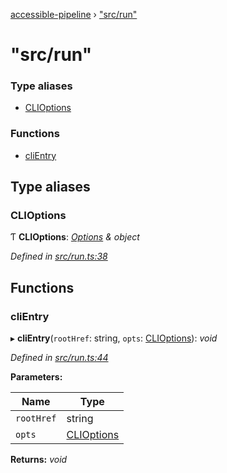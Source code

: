 [accessible-pipeline](../README.md) › ["src/run"](_src_run_.md)

# "src/run"

### Type aliases

* [CLIOptions](_src_run_.md#clioptions)

### Functions

* [cliEntry](_src_run_.md#clientry)

## Type aliases

###  CLIOptions

Ƭ **CLIOptions**: *[Options](../interfaces/_src_core_.options.md) & object*

*Defined in [src/run.ts:38](/src/run.ts#L38)*

## Functions

###  cliEntry

▸ **cliEntry**(`rootHref`: string, `opts`: [CLIOptions](_src_run_.md#clioptions)): *void*

*Defined in [src/run.ts:44](/src/run.ts#L44)*

**Parameters:**

Name | Type |
------ | ------ |
`rootHref` | string |
`opts` | [CLIOptions](_src_run_.md#clioptions) |

**Returns:** *void*

